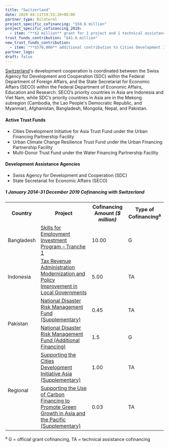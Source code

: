 ```yaml
---
title: "Switzerland"
date: 2020-04-11T19:53:20+08:00
partner_type: Bilateral
project_specific_cofinancing: "$56.6 million"
project_specific_cofinancing_2019:
  - item: "**$2 million** grant for 1 project and 1 technical assistance"
trust_funds_contribution: "$41.6 million"
new_trust_funds_contribution: 
  - item: "**$570,000** additional contribution to Cities Development Initiative for Asia Trust Fund"
partner_logo:
draft: false
---
```

[Switzerland](https://www.adb.org/publications/switzerland-fact-sheet)'s development cooperation is coordinated between the Swiss Agency for Development and Cooperation (SDC) within the Federal Department of Foreign Affairs, and the State Secretariat for Economic Affairs (SECO) within the Federal Department of Economic Affairs, Education and Research. SECO’s priority countries in Asia are Indonesia and Viet Nam, while SDC’s priority countries in Asia are in the Mekong subregion (Cambodia, the Lao People's Democratic Republic, and Myanmar), Afghanistan, Bangladesh, Mongolia, Nepal, and Pakistan.  

#### Active Trust Funds 

* Cities Development Initiative for Asia Trust Fund under the Urban Financing Partnership Facility
* Urban Climate Change Resilience Trust Fund under the Urban Financing Partnership Facility
* Multi-Donor Trust Fund under the Water Financing Partnership Facility 
 
#### Development Assistance Agencies 

* Swiss Agency for Development and Cooperation (SDC)
* State Secretariat for Economic Affairs (SECO) 
 
<split>

##### _1 January 2014–31 December 2019_ Cofinancing with Switzerland

<table class="table dr-partner-table">
<tr>
<th>Country</th>
<th>Project</th>
<th>Cofinancing Amount <em>($ million)</em></th>
<th>Type of Cofinancing<sup>a</sup></th>
</tr>
<tr>
<td>Bangladesh</td>
<td><a
href="https://www.adb.org/projects/42466-015/main" target="_blank">Skills for Employment Investment Program – Tranche 1</a></td>
<td>10.00 </td>
<td>G</td>
</tr>
<tr>
<td>Indonesia</td>
<td><a href="https://www.adb.org/projects/48294-001/main" target="_blank">Tax Revenue Administration Modernization and Policy Improvement in Local
Governments</a></td>
<td>5.00 </td>
<td>TA</td>
</tr>

<tr>
<td rowspan="2">Pakistan</td>
<td><a href="https://www.adb.org/projects/50316-001/main" target="_blank">National Disaster Risk Management Fund (Supplementary)</a></td>
<td>0.45 </td>
<td>TA</td>
</tr>

<tr>
<td><a
href="https://www.adb.org/projects/50316-001/main" target="_blank">National Disaster Risk Management Fund (Additional Financing)</a></td>
<td>1.5 </td>
<td>G</td>
</tr>

<tr>
<td rowspan="2">Regional</td>
<td><a href="https://www.adb.org/projects/47285-001/main" target="_blank">Supporting the Cities Development Initiative Asia (Supplementary)</a></td>
<td>1.00 </td>
<td>TA</td>
</tr>
<tr>
<td><a
href="https://www.adb.org/projects/46173-001/main" target="_blank">Supporting the Use of Carbon Financing to Promote Green Growth in Asia and the Pacific (Supplementary)</a></td>
<td>0.03 </td>
<td>TA</td>
</tr>
</table>
<p class="dr-footnote"><sup>a</sup> G = official grant cofinancing, TA = technical assistance cofinancing</p>